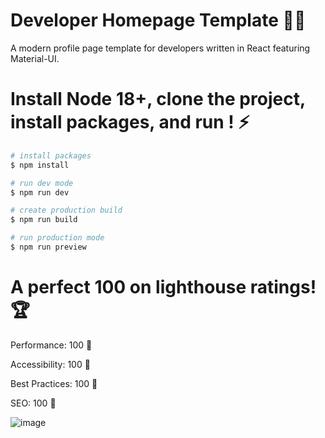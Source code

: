 # Developer Homepage Template :man_technologist:
A modern profile page template for developers written in React featuring Material-UI.
# Install Node 18+, clone the project, install packages, and run ! :zap:
```bash
# install packages
$ npm install

# run dev mode
$ npm run dev

# create production build
$ npm run build

# run production mode
$ npm run preview
```

# A perfect 100 on lighthouse ratings! :trophy:

Performance: 100 :1st_place_medal:

Accessibility: 100 :1st_place_medal:

Best Practices: 100 :1st_place_medal:

SEO: 100 :1st_place_medal:

![image](https://github.com/roman-pendrak/homepage/assets/79618125/5e60b84d-a8fc-4452-a6aa-485bc3f7d1ac)
